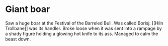 # Giant boar
Saw a huge boar at the Festival of the Barreled Bull. Was called Borisj. [[Hiln Trollbane]] was its handler. Broke loose when it was sent into a rampage by a shady figure holding a glowing hot knife to its ass. Managed to calm the beast down.